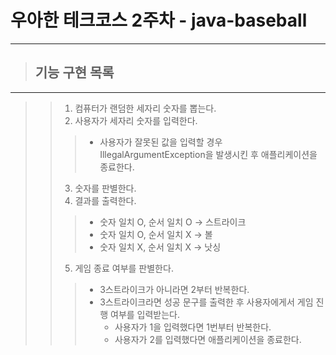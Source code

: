 # __우아한 테크코스 2주차 - java-baseball__
***

> ## 기능 구현 목록
***

>   > 1. 컴퓨터가 랜덤한 세자리 숫자를 뽑는다.
>   > 2. 사용자가 세자리 숫자를 입력한다.
>   >   > * 사용자가 잘못된 값을 입력할 경우 IllegalArgumentException을 발생시킨 후 애플리케이션을 종료한다.
>   > 3. 숫자를 판별한다.
>   > 4. 결과를 출력한다.
>   >   > * 숫자 일치 O, 순서 일치 O -> 스트라이크
>   >   > * 숫자 일치 O, 순서 일치 X -> 볼
>   >   > * 숫자 일치 X, 순서 일치 X -> 낫싱
>   > 5. 게임 종료 여부를 판별한다.
>   >   > * 3스트라이크가 아니라면 2부터 반복한다.
>   >   > * 3스트라이크라면 성공 문구를 출력한 후 사용자에게서 게임 진행 여부를 입력받는다.
>   >   >   - 사용자가 1을 입력했다면 1번부터 반복한다.
>   >   >   - 사용자가 2를 입력했다면 애플리케이션을 종료한다.
